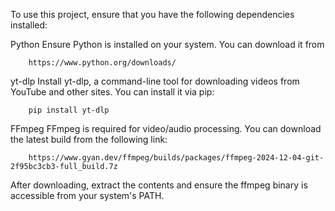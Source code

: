 To use this project, ensure that you have the following dependencies installed:

Python
Ensure Python is installed on your system. You can download it from 
		
  		https://www.python.org/downloads/

yt-dlp
	Install yt-dlp, a command-line tool for downloading videos from YouTube and other sites.
	You can install it via pip:
 
		pip install yt-dlp


FFmpeg
	FFmpeg is required for video/audio processing. You can download the latest build from the following link:
 
		https://www.gyan.dev/ffmpeg/builds/packages/ffmpeg-2024-12-04-git-2f95bc3cb3-full_build.7z

  
After downloading, extract the contents and ensure the ffmpeg binary is accessible from your system's PATH.
